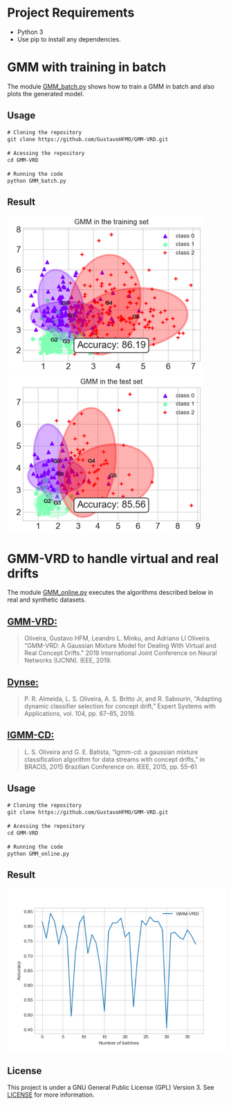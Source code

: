 # Project Requirements
* Python 3 
* Use pip to install any dependencies.

# GMM with training in batch

The module [GMM_batch.py](https://github.com/GustavoHFMO/GMM-VRD/blob/master/GMM_batch.py) shows how to train a GMM in batch and also plots the generated model.

## Usage
```
# Cloning the repository
git clone https://github.com/GustavoHFMO/GMM-VRD.git

# Acessing the repository
cd GMM-VRD

# Running the code
python GMM_batch.py
```

## Result
![](https://github.com/GustavoHFMO/GMM-VRD/blob/master/images/gmm_training_set.png)
![](https://github.com/GustavoHFMO/GMM-VRD/blob/master/images/gmm_test_set.png)

# GMM-VRD to handle virtual and real drifts

The module [GMM_online.py](https://github.com/GustavoHFMO/GMM-VRD/blob/master/GMM_online.py) executes the algorithms described below in real and synthetic datasets.

## [GMM-VRD:](https://github.com/GustavoHFMO/GMM-VRD/blob/master/competitive_algorithms/gmm_vrd.py)
> Oliveira, Gustavo HFM, Leandro L. Minku, and Adriano LI Oliveira. "GMM-VRD: A Gaussian Mixture Model for Dealing With Virtual and Real Concept Drifts." 2019 International Joint Conference on Neural Networks (IJCNN). IEEE, 2019.

## [Dynse:](https://github.com/GustavoHFMO/GMM-VRD/blob/master/competitive_algorithms/dynse.py)
> P. R. Almeida, L. S. Oliveira, A. S. Britto Jr, and R. Sabourin, “Adapting dynamic classifier selection for concept drift,” Expert Systems with Applications, vol. 104, pp. 67–85, 2018.

## [IGMM-CD:](https://github.com/GustavoHFMO/GMM-VRD/blob/master/competitive_algorithms/igmmcd.py)
> L. S. Oliveira and G. E. Batista, “Igmm-cd: a gaussian mixture classification algorithm for data streams with concept drifts,” in BRACIS, 2015 Brazilian Conference on. IEEE, 2015, pp. 55–61

## Usage
```
# Cloning the repository
git clone https://github.com/GustavoHFMO/GMM-VRD.git

# Acessing the repository
cd GMM-VRD

# Running the code
python GMM_online.py
```

## Result
![](https://github.com/GustavoHFMO/GMM-VRD/blob/master/images/gmm_vrd_execution.png)

## License
This project is under a GNU General Public License (GPL) Version 3. See [LICENSE](https://www.gnu.org/licenses/gpl-3.0-standalone.html) for more information.
